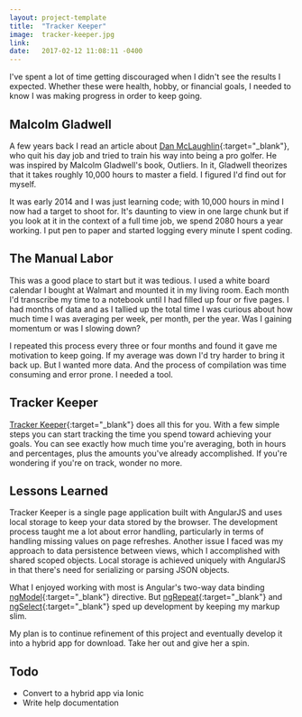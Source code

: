 ```yaml
---
layout: project-template
title:  "Tracker Keeper"
image:  tracker-keeper.jpg
link:   
date:   2017-02-12 11:08:11 -0400
---
```

I've spent a lot of time getting discouraged when I didn't see the results I expected. Whether these were health, hobby, or financial goals, I needed to know I was making progress in order to keep going.

## Malcolm Gladwell

A few years back I read an article about [Dan McLaughlin](http://thedanplan.com/){:target="_blank"}, who quit his day job and tried to train his way into being a pro golfer. He was inspired by Malcolm Gladwell's book, Outliers. In it, Gladwell theorizes that it takes roughly 10,000 hours to master a field. I figured I'd find out for myself.

It was early 2014 and I was just learning code; with 10,000 hours in mind I now had a target to shoot for. It's daunting to view in one large chunk but if you look at it in the context of a full time job, we spend 2080 hours a year working. I put pen to paper and started logging every minute I spent coding.

## The Manual Labor

This was a good place to start but it was tedious. I used a white board calendar I bought at Walmart and mounted it in my living room. Each month I'd transcribe my time to a notebook until I had filled up four or five pages. I had months of data and as I tallied up the total time I was curious about how much time I was averaging per week, per month, per the year. Was I gaining momentum or was I slowing down?

I repeated this process every three or four months and found it gave me motivation to keep going. If my average was down I'd try harder to bring it back up. But I wanted more data. And the process of compilation was time consuming and error prone. I needed a tool.

## Tracker Keeper

[Tracker Keeper](/trackerkeeper){:target="_blank"} does all this for you. With a few simple steps you can start tracking the time you spend toward achieving your goals. You can see exactly how much time you're averaging, both in hours and percentages, plus the amounts you've already accomplished. If you're wondering if you're on track, wonder no more.

## Lessons Learned

Tracker Keeper is a single page application built with AngularJS and uses local storage to keep your data stored by the browser. The development process taught me a lot about error handling, particularly in terms of handling missing values on page refreshes. Another issue I faced was my approach to data persistence between views, which I accomplished with shared scoped objects. Local storage is achieved uniquely with AngularJS in that there's need for serializing or parsing JSON objects.

What I enjoyed working with most is Angular's two-way data binding  [ngModel](https://docs.angularjs.org/api/ng/directive/ngModel){:target="_blank"} directive. But [ngRepeat](https://docs.angularjs.org/api/ng/directive/ngRepeat){:target="_blank"} and [ngSelect](https://docs.angularjs.org/api/ng/directive/ngOptions){:target="_blank"} sped up development by keeping my markup slim.

My plan is to continue refinement of this project and eventually develop it into a hybrid app for download. Take her out and give her a spin.

## Todo
- Convert to a hybrid app via Ionic
- Write help documentation
